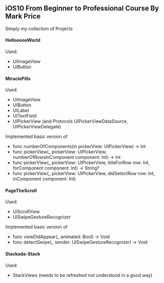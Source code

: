 ## iOS10 From Beginner to Professional Course By Mark Price

Simply my collection of Projects

#### HelloooooWorld

Used:

- UIImageView
- UIButton

#### MiraclePills

Used:

- UIImageView
- UIButton
- UILabel
- UITextField
- UIPickerView (and Protocols UIPickerViewDataSource, UIPickerViewDelegate)

Implemented basic version of 
- func numberOfComponents(in pickerView: UIPickerView) -> Int
- func pickerView(_ pickerView: UIPickerView, numberOfRowsInComponent component: Int) -> Int
- func pickerView(_ pickerView: UIPickerView, titleForRow row: Int, forComponent component: Int) -> String?
- func pickerView(_ pickerView: UIPickerView, didSelectRow row: Int, inComponent component: Int)

#### PageTheScroll

Used:

- UIScrollView
- UISwipeGestureRecognizer

Implemented basic version of
- func viewDidAppear(_ animated: Bool) -> Void
- func detectSwipe(_ sender: UISwipeGestureRecognizer) -> Void

#### Stackada-Stack

Used:

- StackViews (needs to be refreshed not understood in a good way)
